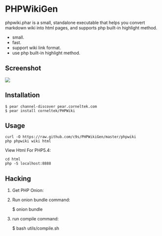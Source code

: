 PHPWikiGen
==========

phpwiki.phar is a small, standalone executable that helps you convert markdown wiki into html pages,
and supports php built-in highlight method.

* small.
* fast.
* support wiki link format.
* use php built-in highlight method.

Screenshot
----------

<img src="http://cloud.github.com/downloads/c9s/PHPWikiGen/Screen%20Shot%202012-03-19%20at%20%E4%B8%8B%E5%8D%8812.59.32.png"/>

Installation
------------

    $ pear channel-discover pear.corneltek.com
    $ pear install corneltek/PHPWiki


Usage
-----

    curl -O https://raw.github.com/c9s/PHPWikiGen/master/phpwiki
    php phpwiki wiki html

View Html For PHP5.4:

    cd html
    php -S localhost:8888


Hacking
-------

1. Get PHP Onion:

2. Run onion bundle command:

    $ onion bundle

3. run compile command:

    $ bash utils/compile.sh


